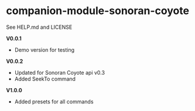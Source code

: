 # companion-module-sonoran-coyote
See HELP.md and LICENSE

**V0.0.1** 
* Demo version for testing

**V0.0.2**
* Updated for Sonoran Coyote api v0.3
* Added SeekTo command

**V1.0.0** 
* Added presets for all commands
